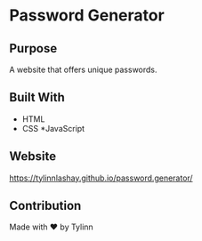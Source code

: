 # Password Generator

## Purpose
A website that offers unique passwords.

## Built With
* HTML
* CSS
*JavaScript

## Website
 https://tylinnlashay.github.io/password.generator/

## Contribution
Made with :heart: by Tylinn
